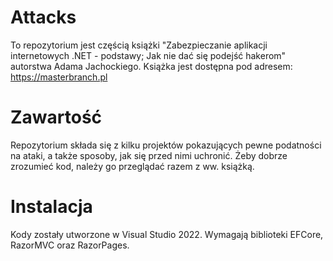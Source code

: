 # Attacks
To repozytorium jest częścią książki "Zabezpieczanie aplikacji internetowych .NET - podstawy; Jak nie dać się podejść hakerom" autorstwa Adama Jachockiego. Książka jest dostępna pod adresem: https://masterbranch.pl

# Zawartość
Repozytorium składa się z kilku projektów pokazujących pewne podatności na ataki, a także sposoby, jak się przed nimi uchronić. Żeby dobrze zrozumieć kod, należy go przeglądać razem z ww. książką.

# Instalacja
Kody zostały utworzone w Visual Studio 2022. Wymagają biblioteki EFCore, RazorMVC oraz RazorPages. 
